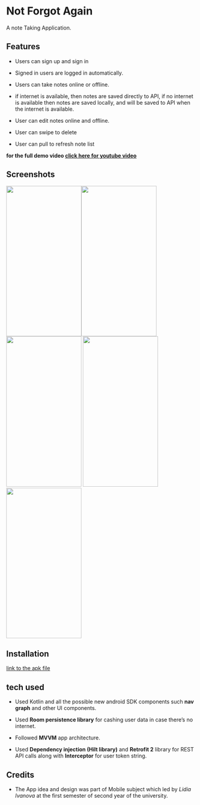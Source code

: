 # Not Forgot Again

A note Taking Application.

## Features

* Users can sign up and sign in

* Signed in users are logged in automatically.

* Users can take notes online or offline.

* if internet is available, then notes are saved directly to API, if no internet is available then notes are saved locally, and will be saved to API when the internet is available.

* User can edit notes online and offline.

* User can swipe to delete

* User can pull to refresh note list

**for the full demo video [click here for youtube video](https://youtu.be/p4Spg26joco)**

## Screenshots

<img src="https://github.com/AmrAbuelhamd/ArkanoidPlusPlus/blob/master/screenshots/1.jpg" width=200 height=400/><img src="https://github.com/AmrAbuelhamd/ArkanoidPlusPlus/blob/master/screenshots/2.jpg" width=200 height=400/>
<img src="https://github.com/AmrAbuelhamd/ArkanoidPlusPlus/blob/master/screenshots/3.jpg" width=200 height=400/>
<img src="https://github.com/AmrAbuelhamd/ArkanoidPlusPlus/blob/master/screenshots/4.jpg" width=200 height=400/>
<img src="https://github.com/AmrAbuelhamd/ArkanoidPlusPlus/blob/master/screenshots/5.jpg" width=200 height=400/>


## Installation

[link to the apk file](https://github.com/AmrAbuelhamd/ArkanoidPlusPlus/blob/master/app/release/app-release.apk)


## tech used

*	Used Kotlin and all the possible new android SDK components such **nav graph** and other UI components.

*	Used **Room persistence library** for cashing user data in case there’s no internet.

*	Followed **MVVM** app architecture.

*	Used **Dependency injection (Hilt library)** and **Retrofit 2** library for REST API calls along with **Interceptor** for user token string.

## Credits
* The App idea and design was part of Mobile subject which led by _Lidia Ivanova_ at the first semester of second year of the university.
